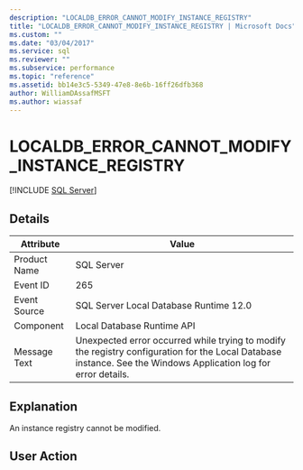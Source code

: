 ```yaml
---
description: "LOCALDB_ERROR_CANNOT_MODIFY_INSTANCE_REGISTRY"
title: "LOCALDB_ERROR_CANNOT_MODIFY_INSTANCE_REGISTRY | Microsoft Docs"
ms.custom: ""
ms.date: "03/04/2017"
ms.service: sql
ms.reviewer: ""
ms.subservice: performance
ms.topic: "reference"
ms.assetid: bb14e3c5-5349-47e8-8e6b-16ff26dfb368
author: WilliamDAssafMSFT
ms.author: wiassaf
---
```

# LOCALDB_ERROR_CANNOT_MODIFY_INSTANCE_REGISTRY
 [!INCLUDE [SQL Server](../../includes/applies-to-version/sqlserver.md)]
    
## Details  
  
| Attribute | Value |
| --------- | ----- |
|Product Name|SQL Server|  
|Event ID|265|  
|Event Source|SQL Server Local Database Runtime 12.0|  
|Component|Local Database Runtime API|  
|Message Text|Unexpected error occurred while trying to modify the registry configuration for the Local Database instance. See the Windows Application log for error details.|  
  
## Explanation  
 An instance registry cannot be modified.  
  
## User Action  
  
